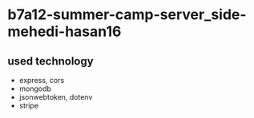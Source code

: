 # b7a12-summer-camp-server_side-mehedi-hasan16

## used technology 
- express, cors
- mongodb
- jsonwebtoken, dotenv
- stripe